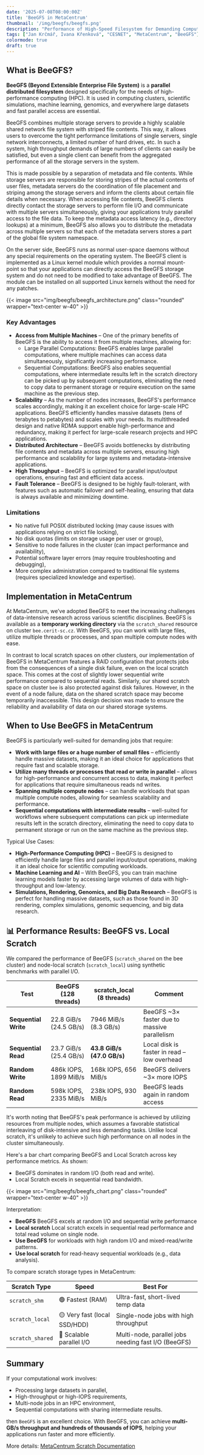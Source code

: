 ```yaml
---
date: '2025-07-08T08:00:00Z'
title: 'BeeGFS in MetaCentrum'
thumbnail: '/img/beegfs/beegfs.png'
description: "Performance of High-Speed Filesystem for Demanding Computations"
tags: ["Jan Krčmář, Ivana Křenková", "CESNET", "MetaCentrum", "BeeGFS"]
colormode: true
draft: true
---
```




## What is BeeGFS?

**BeeGFS (Beyond Extensible Enterprise File System)** is a **parallel distributed filesystem** designed specifically for the needs of high-performance computing (HPC). It is used in computing clusters, scientific simulations, machine learning, genomics, and everywhere large datasets and fast parallel access are essential.

BeeGFS combines multiple storage servers to provide a highly scalable shared network file system with striped file contents. This way, it allows users to overcome the tight performance limitations of single servers, single network interconnects, a limited number of hard drives, etc. In such a system, high throughput demands of large numbers of clients can easily be satisfied, but even a single client can benefit from the aggregated performance of all the storage servers in the system.

This is made possible by a separation of metadata and file contents. While storage servers are responsible for storing stripes of the actual contents of user files, metadata servers do the coordination of file placement and striping among the storage servers and inform the clients about certain file details when necessary. When accessing file contents, BeeGFS clients directly contact the storage servers to perform file I/O and communicate with multiple servers simultaneously, giving your applications truly parallel access to the file data. To keep the metadata access latency (e.g., directory lookups) at a minimum, BeeGFS also allows you to distribute the metadata across multiple servers so that each of the metadata servers stores a part of the global file system namespace.

On the server side, BeeGFS runs as normal user-space daemons without any special requirements on the operating system. The BeeGFS client is implemented as a Linux kernel module which provides a normal mount-point so that your applications can directly access the BeeGFS storage system and do not need to be modified to take advantage of BeeGFS. The module can be installed on all supported Linux kernels without the need for any patches.

{{< image src="img/beegfs/beegfs_architecture.png" class="rounded" wrapper="text-center w-40" >}}


### Key Advantages

- **Access from Multiple Machines** – One of the primary benefits of BeeGFS is the ability to access it from multiple machines, allowing for: 
  - Large Parallel Computations: BeeGFS enables large parallel computations, where multiple machines can access data simultaneously, significantly increasing performance.
  - Sequential Computations: BeeGFS also enables sequential computations, where intermediate results left in the scratch directory can be picked up by subsequent computations, eliminating the need to copy data to permanent storage or require execution on the same machine as the previous step.
- **Scalability** – As the number of nodes increases, BeeGFS's performance scales accordingly, making it an excellent choice for large-scale HPC applications. BeeGFS efficiently handles massive datasets (tens of terabytes to petabytes) and scales with your needs. Its multithreaded design and native RDMA support enable high-performance and redundancy, making it perfect for large-scale research projects and HPC applications. 
- **Distributed Architecture** – BeeGFS avoids bottlenecks by distributing file contents and metadata across multiple servers, ensuring high performance and scalability for large systems and metadata-intensive applications.
- **High Throughput** – BeeGFS is optimized for parallel input/output operations, ensuring fast and efficient data access.
- **Fault Tolerance** – BeeGFS is designed to be highly fault-tolerant, with features such as automatic failover and self-healing, ensuring that data is always available and minimizing downtime.

### Limitations

- No native full POSIX distributed locking (may cause issues with applications relying on strict file locking),
- No disk quotas (limits on storage usage per user or group),
- Sensitive to node failures in the cluster (can impact performance and availability),
- Potential software layer errors (may require troubleshooting and debugging),
- More complex administration compared to traditional file systems (requires specialized knowledge and expertise).

## Implementation in MetaCentrum

At MetaCentrum, we’ve adopted BeeGFS to meet the increasing challenges of data-intensive research across various scientific disciplines. 
BeeGFS is available as a **temporary working directory** via the `scratch_shared` resource on cluster `bee.cerit-sc.cz`. With BeeGFS, you can work with large files, utilize multiple threads or processes, and span multiple compute nodes with ease.

In contrast to local scratch spaces on other clusters, our implementation of BeeGFS in MetaCentrum features a RAID configuration that protects jobs from the consequences of a single disk failure, even on the local scratch space. This comes at the cost of slightly lower sequential write performance compared to sequential reads. Similarly, our shared scratch space on cluster `bee` is also protected against disk failures. However, in the event of a node failure, data on the shared scratch space may become temporarily inaccessible. This design decision was made to ensure the reliability and availability of data on our shared storage systems.

## When to Use BeeGFS in MetaCentrum

BeeGFS is particularly well-suited for demanding jobs that require:

- **Work with large files or a huge number of small files** – efficiently handle massive datasets, making it an ideal choice for applications that require fast and scalable storage.
- **Utilize many threads or processes that read or write in parallel** – allows for high-performance and concurrent access to data, making it perfect for applications that require simultaneous reads nd writes.
- **Spanning multiple compute nodes** – can handle workloads that span multiple compute nodes, allowing for seamless scalability and performance.
- **Sequential computations with intermediate results** – well-suited for workflows where subsequent computations can pick up intermediate results left in the scratch directory, eliminating the need to copy data to permanent storage or run on the same machine as the previous step.


Typical Use Cases:    

- **High-Performance Computing (HPC)** – BeeGFS is designed to efficiently handle large files and parallel input/output operations, making it an ideal choice for scientific computing workloads.
- **Machine Learning and AI** – With BeeGFS, you can train machine learning models faster by accessing large volumes of data with high-throughput and low-latency.
- **Simulations, Rendering, Genomics, and Big Data Research** – BeeGFS is perfect for handling massive datasets, such as those found in 3D rendering, complex simulations, genomic sequencing, and big data research.

## 📊 Performance Results: BeeGFS vs. Local Scratch

We compared the performance of BeeGFS (`scratch_shared` on the bee cluster) and node-local scratch (`scratch_local`) using synthetic benchmarks with parallel I/O.

| Test                 | BeeGFS (128 threads)   | scratch_local (8 threads) | Comment                                       |
| -------------------- | ---------------------- | -------------------------- | --------------------------------------------- |
| **Sequential Write** | 22.8 GiB/s (24.5 GB/s) | 7946 MiB/s (8.3 GB/s)      | BeeGFS \~3× faster due to massive parallelism |
| **Sequential Read**  | 23.7 GiB/s (25.4 GB/s) | **43.8 GiB/s (47.0 GB/s)** | Local disk is faster in read – low overhead   |
| **Random Write**     | 486k IOPS, 1899 MiB/s  | 168k IOPS, 656 MiB/s       | BeeGFS delivers \~3× more IOPS                |
| **Random Read**      | 598k IOPS, 2335 MiB/s  | 238k IOPS, 930 MiB/s       | BeeGFS leads again in random access           |

It's worth noting that BeeGFS's peak performance is achieved by utilizing resources from multiple nodes, which assumes a favorable statistical interleaving of disk-intensive and less demanding tasks. Unlike local scratch, it's unlikely to achieve such high performance on all nodes in the cluster simultaneously.

Here's a bar chart comparing BeeGFS and Local Scratch across key performance metrics. As shown:

- BeeGFS dominates in random I/O (both read and write).
- Local Scratch excels in sequential read bandwidth.

{{< image src="img/beegfs/beegfs_chart.png" class="rounded" wrapper="text-center w-40" >}}


Interpretation:

- **BeeGFS** BeeGFS excels at random I/O and sequential write performance
- **Local scratch** Local scratch excels in sequential read performance and total read volume on single node.
- **Use BeeGFS** for workloads with high random I/O and mixed-read/write patterns.
- **Use local scratch** for read-heavy sequential workloads (e.g., data analysis).


To compare scratch storage types in MetaCentrum:

| Scratch Type     | Speed                        | Best For                                            |
| ---------------- | ---------------------------- | --------------------------------------------------- |
| `scratch_shm`    | 🟢 Fastest (RAM)             | Ultra-fast, short-lived temp data                   |
| `scratch_local`  | 🟡 Very fast (local SSD/HDD) | Single-node jobs with high throughput               |
| `scratch_shared` | 🔵 Scalable parallel I/O     | Multi-node, parallel jobs needing fast I/O (BeeGFS) |



## Summary

If your computational work involves:

- Processing large datasets in parallel,
- High-throughput or high-IOPS requirements,
- Multi-node jobs in an HPC environment,
- Sequential computations with sharing intermediate results.

then `BeeGFS` is an excellent choice. With BeeGFS, you can achieve **multi-GB/s throughput and hundreds of thousands of IOPS**, helping your applications run faster and more efficiently.

More details: [MetaCentrum Scratch Documentation](https://docs.metacentrum.cz/en/docs/computing/resources/resources#scratch-directory)

